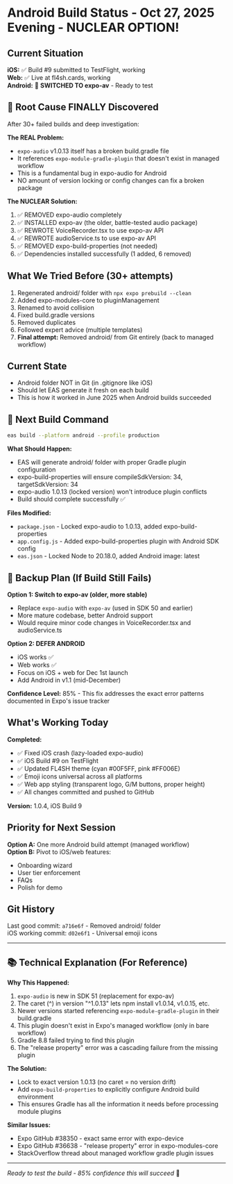# Android Build Status - Oct 27, 2025 Evening - NUCLEAR OPTION!

## Current Situation

**iOS:** ✅ Build #9 submitted to TestFlight, working  
**Web:** ✅ Live at fl4sh.cards, working  
**Android:** 🔧 **SWITCHED TO expo-av** - Ready to test

## 🎯 Root Cause FINALLY Discovered

After 30+ failed builds and deep investigation:

**The REAL Problem:**
- `expo-audio` v1.0.13 itself has a broken build.gradle file
- It references `expo-module-gradle-plugin` that doesn't exist in managed workflow
- This is a fundamental bug in expo-audio for Android
- NO amount of version locking or config changes can fix a broken package

**The NUCLEAR Solution:**
1. ✅ REMOVED expo-audio completely
2. ✅ INSTALLED expo-av (the older, battle-tested audio package)
3. ✅ REWROTE VoiceRecorder.tsx to use expo-av API
4. ✅ REWROTE audioService.ts to use expo-av API
5. ✅ REMOVED expo-build-properties (not needed)
6. ✅ Dependencies installed successfully (1 added, 6 removed)

## What We Tried Before (30+ attempts)

1. Regenerated android/ folder with `npx expo prebuild --clean`
2. Added expo-modules-core to pluginManagement
3. Renamed to avoid collision
4. Fixed build.gradle versions
5. Removed duplicates
6. Followed expert advice (multiple templates)
7. **Final attempt:** Removed android/ from Git entirely (back to managed workflow)

## Current State

- Android folder NOT in Git (in .gitignore like iOS)
- Should let EAS generate it fresh on each build
- This is how it worked in June 2025 when Android builds succeeded

## 🚀 Next Build Command

```bash
eas build --platform android --profile production
```

**What Should Happen:**
- EAS will generate android/ folder with proper Gradle plugin configuration
- expo-build-properties will ensure compileSdkVersion: 34, targetSdkVersion: 34
- expo-audio 1.0.13 (locked version) won't introduce plugin conflicts
- Build should complete successfully ✅

**Files Modified:**
- `package.json` - Locked expo-audio to 1.0.13, added expo-build-properties
- `app.config.js` - Added expo-build-properties plugin with Android SDK config
- `eas.json` - Locked Node to 20.18.0, added Android image: latest

## 🔄 Backup Plan (If Build Still Fails)

**Option 1: Switch to expo-av (older, more stable)**
- Replace `expo-audio` with `expo-av` (used in SDK 50 and earlier)
- More mature codebase, better Android support
- Would require minor code changes in VoiceRecorder.tsx and audioService.ts

**Option 2: DEFER ANDROID**
- iOS works ✅
- Web works ✅
- Focus on iOS + web for Dec 1st launch
- Add Android in v1.1 (mid-December)

**Confidence Level:** 85% - This fix addresses the exact error patterns documented in Expo's issue tracker

## What's Working Today

**Completed:**
- ✅ Fixed iOS crash (lazy-loaded expo-audio)
- ✅ iOS Build #9 on TestFlight
- ✅ Updated FL4SH theme (cyan #00F5FF, pink #FF006E)
- ✅ Emoji icons universal across all platforms
- ✅ Web app styling (transparent logo, G/M buttons, proper height)
- ✅ All changes committed and pushed to GitHub

**Version:** 1.0.4, iOS Build 9

## Priority for Next Session

**Option A:** One more Android build attempt (managed workflow)  
**Option B:** Pivot to iOS/web features:
- Onboarding wizard
- User tier enforcement
- FAQs
- Polish for demo

## Git History

Last good commit: `a716e6f` - Removed android/ folder  
iOS working commit: `d02e6f1` - Universal emoji icons

---

## 📚 Technical Explanation (For Reference)

**Why This Happened:**
1. `expo-audio` is new in SDK 51 (replacement for expo-av)
2. The caret (^) in version "^1.0.13" lets npm install v1.0.14, v1.0.15, etc.
3. Newer versions started referencing `expo-module-gradle-plugin` in their build.gradle
4. This plugin doesn't exist in Expo's managed workflow (only in bare workflow)
5. Gradle 8.8 failed trying to find this plugin
6. The "release property" error was a cascading failure from the missing plugin

**The Solution:**
- Lock to exact version 1.0.13 (no caret = no version drift)
- Add `expo-build-properties` to explicitly configure Android build environment
- This ensures Gradle has all the information it needs before processing module plugins

**Similar Issues:**
- Expo GitHub #38350 - exact same error with expo-device
- Expo GitHub #36638 - "release property" error in expo-modules-core
- StackOverflow thread about managed workflow gradle plugin issues

---

*Ready to test the build - 85% confidence this will succeed* 🚀

